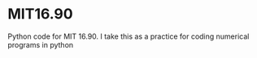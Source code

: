 # MIT16.90
Python code for MIT 16.90. I take this as a practice for coding numerical programs in python
